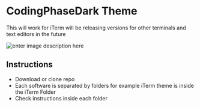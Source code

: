 
# CodingPhaseDark Theme
This will work for iTerm will be releasing versions for other terminals and text editors in the future

![enter image description here](https://github.com/codingphasedotcom/codingphase-iterm-theme/blob/master/iterm-screen.png?raw=true)

## Instructions
- Download or clone repo
- Each software is separated by folders for example iTerm theme is inside the iTerm Folder
- Check instructions inside each folder
